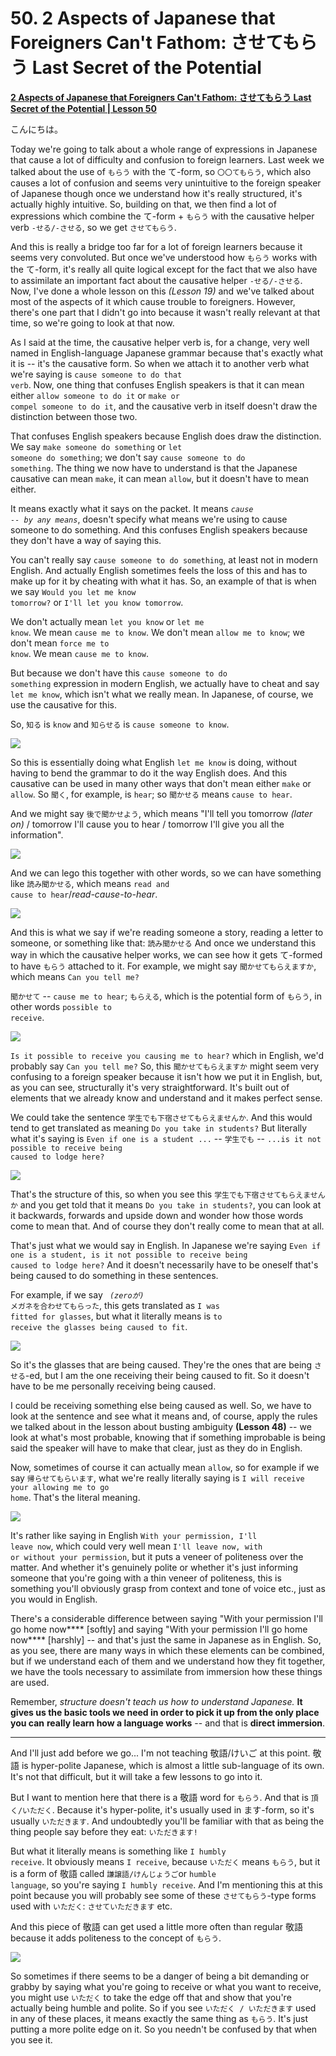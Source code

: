 # **50. 2 Aspects of Japanese that Foreigners Can't Fathom: させてもらう Last Secret of the Potential**

[**2 Aspects of Japanese that Foreigners Can't Fathom: させてもらう Last Secret of the Potential | Lesson 50**](https://www.youtube.com/watch?v=r2j1o9wj2oA&list=PLg9uYxuZf8x_A-vcqqyOFZu06WlhnypWj&index=52&pp=iAQB)

こんにちは。

Today we're going to talk about a whole range of expressions in Japanese that cause a lot of difficulty and confusion to foreign learners. Last week we talked about the use of <code>もらう</code> with the て-form, so <code>〇〇てもらう</code>, which also causes a lot of confusion and seems very unintuitive to the foreign speaker of Japanese though once we understand how it's really structured, it's actually highly intuitive. So, building on that, we then find a lot of expressions which combine the て-form + <code>もらう</code> with the causative helper verb <code>-せる/-させる</code>, so we get <code>させてもらう</code>.

And this is really a bridge too far for a lot of foreign learners because it seems very convoluted. But once we've understood how <code>もらう</code> works with the て-form, it's really all quite logical except for the fact that we also have to assimilate an important fact about the causative helper <code>-せる/-させる</code>. Now, I've done a whole lesson on this *(Lesson 19)* and we've talked about most of the aspects of it which cause trouble to foreigners. However, there's one part that I didn't go into because it wasn't really relevant at that time, so we're going to look at that now.

As I said at the time, the causative helper verb is, for a change, very well named in English-language Japanese grammar because that's exactly what it is -- it's the causative form. So when we attach it to another verb what we're saying is <code>cause someone to do that verb</code>. Now, one thing that confuses English speakers is that it can mean either <code>allow someone to do it</code> or <code>make or compel someone to do it</code>, and the causative verb in itself doesn't draw the distinction between those two.

That confuses English speakers because English does draw the distinction. We say <code>make someone do something</code> or <code>let someone do something</code>; we don't say <code>cause someone to do something</code>. The thing we now have to understand is that the Japanese causative can mean <code>make</code>, it can mean <code>allow</code>, but it doesn't have to mean either.

It means exactly what it says on the packet. It means <code>*cause -- by any means*</code>, doesn't specify what means we're using to cause someone to do something. And this confuses English speakers because they don't have a way of saying this.

You can't really say <code>cause someone to do something</code>, at least not in modern English. And actually English sometimes feels the loss of this and has to make up for it by cheating with what it has. So, an example of that is when we say <code>Would you let me know tomorrow?</code> or <code>I'll let you know tomorrow</code>.

We don't actually mean <code>let you know</code> or <code>let me know</code>. We mean <code>cause me to know</code>. We don't mean <code>allow me to know</code>; we don't mean <code>force me to know</code>. We mean <code>cause me to know</code>.

But because we don't have this <code>cause someone to do something</code> expression in modern English, we actually have to cheat and say <code>let me know</code>, which isn't what we really mean. In Japanese, of course, we use the causative for this.

So, <code>知る</code> is <code>know</code> and <code>知らせる</code> is <code>cause someone to know</code>.

![](media/image543.webp)

So this is essentially doing what English <code>let me know</code> is doing, without having to bend the grammar to do it the way English does. And this causative can be used in many other ways that don't mean either <code>make</code> or <code>allow</code>. So <code>聞く</code>, for example, is <code>hear</code>; so <code>聞かせる</code> means <code>cause to hear</code>.

And we might say <code>後で聞かせよう</code>, which means "I'll tell you tomorrow *(later on)* / tomorrow I'll cause you to hear / tomorrow I'll give you all the information".

![](media/image682.webp)

And we can lego this together with other words, so we can have something like <code>読み聞かせる</code>, which means <code>read and cause to hear</code>/*read-cause-to-hear*.

![](media/image666.webp)

And this is what we say if we're reading someone a story, reading a letter to someone, or something like that: <code>読み聞かせる</code> And once we understand this way in which the causative helper works, we can see how it gets て-formed to have <code>もらう</code> attached to it. For example, we might say <code>聞かせてもらえますか</code>, which means <code>Can you tell me?</code>

<code>聞かせて</code> -- <code>cause me to hear</code>; <code>もらえる</code>, which is the potential form of <code>もらう</code>, in other words <code>possible to receive</code>.

![](media/image1101.webp)

<code>Is it possible to receive you causing me to hear?</code> which in English, we'd probably say <code>Can you tell me?</code> So, this <code>聞かせてもらえますか</code> might seem very confusing to a foreign speaker because it isn't how we put it in English, but, as you can see, structurally it's very straightforward. It's built out of elements that we already know and understand and it makes perfect sense.

We could take the sentence <code>学生でも下宿させてもらえませんか</code>. And this would tend to get translated as meaning <code>Do you take in students?</code> But literally what it's saying is <code>Even if one is a student ...</code> -- <code>学生でも</code> -- <code>...is it not possible to receive being caused to lodge here?</code>

![](media/image133.webp)

That's the structure of this, so when you see this <code>学生でも下宿させてもらえませんか</code> and you get told that it means <code>Do you take in students?</code>, you can look at it backwards, forwards and upside down and wonder how those words come to mean that. And of course they don't really come to mean that at all.

That's just what we would say in English. In Japanese we're saying <code>Even if one is a student, is it not possible to receive being caused to lodge here?</code> And it doesn't necessarily have to be oneself that's being caused to do something in these sentences.

For example, if we say <code> *(zeroが)* メガネを合わせてもらった</code>, this gets translated as <code>I was fitted for glasses</code>, but what it literally means is <code>to receive the glasses being caused to fit</code>.

![](media/image954.webp)

So it's the glasses that are being caused. They're the ones that are being <code>させる</code>-ed, but I am the one receiving their being caused to fit. So it doesn't have to be me personally receiving being caused.

I could be receiving something else being caused as well. So, we have to look at the sentence and see what it means and, of course, apply the rules we talked about in the lesson about busting ambiguity **(Lesson 48)** -- we look at what's most probable, knowing that if something improbable is being said the speaker will have to make that clear, just as they do in English.

Now, sometimes of course it can actually mean <code>allow</code>, so for example if we say <code>帰らせてもらいます</code>, what we're really literally saying is <code>I will receive your allowing me to go home</code>. That's the literal meaning.

![](media/image1134.webp)

It's rather like saying in English <code>With your permission, I'll leave now</code>, which could very well mean <code>I'll leave now, with or without your permission</code>, but it puts a veneer of politeness over the matter. And whether it's genuinely polite or whether it's just informing someone that you're going with a thin veneer of politeness, this is something you'll obviously grasp from context and tone of voice etc., just as you would in English.

There's a considerable difference between saying "With your permission I'll go home now**** \[softly\] and saying "With your permission I'll go home now**** \[harshly\] -- and that's just the same in Japanese as in English. So, as you see, there are many ways in which these elements can be combined, but if we understand each of them and we understand how they fit together, we have the tools necessary to assimilate from immersion how these things are used.

Remember, *structure doesn't teach us how to understand Japanese.* **It gives us the basic tools we need in order to pick it up from the only place you can** **really learn how a language works** -- and that is **direct immersion**.

---

And I'll just add before we go... I'm not teaching 敬語/けいご at this point. 敬語 is hyper-polite Japanese, which is almost a little sub-language of its own. It's not that difficult, but it will take a few lessons to go into it.

But I want to mention here that there is a 敬語 word for <code>もらう</code>. And that is <code>頂く/いただく</code>. Because it's hyper-polite, it's usually used in ます-form, so it's usually <code>いただきます</code>. And undoubtedly you'll be familiar with that as being the thing people say before they eat: <code>いただきます!</code>

But what it literally means is something like <code>I humbly receive</code>. It obviously means <code>I receive</code>, because <code>いただく</code> means <code>もらう</code>, but it is a form of 敬語 called <code>謙譲語/けんじょうご</code>or <code>humble language</code>, so you're saying <code>I humbly receive</code>. And I'm mentioning this at this point because you will probably see some of these <code>させてもらう</code>-type forms used with <code>いただく</code>: <code>させていただきます</code> etc.

And this piece of 敬語 can get used a little more often than regular 敬語 because it adds politeness to the concept of <code>もらう</code>.

![](media/image1060.webp)

So sometimes if there seems to be a danger of being a bit demanding or grabby by saying what you're going to receive or what you want to receive, you might use <code>いただく</code> to take the edge off that and show that you're actually being humble and polite. So if you see <code>いただく / いただきます</code> used in any of these places, it means exactly the same thing as <code>もらう</code>. It's just putting a more polite edge on it. So you needn't be confused by that when you see it.
